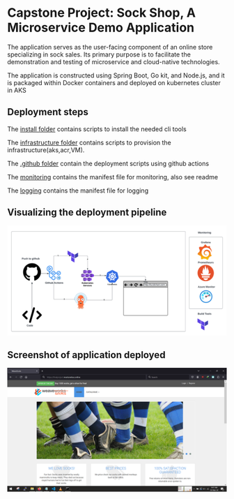 <!-- @format -->

# Capstone Project: Sock Shop, A Microservice Demo Application

The application serves as the user-facing component of an online store specializing in sock sales. Its primary purpose is to facilitate the demonstration and testing of microservice and cloud-native technologies.

The application is constructed using Spring Boot, Go kit, and Node.js, and it is packaged within Docker containers and deployed on kubernetes cluster in AKS

## Deployment steps

The [install folder](./install/) contains scripts to install the needed cli tools

The [infrastructure folder](./infrastructure/) contains scripts to provision the infrastructure(aks,acr,VM).

The [.github folder]() contain the deployment scripts using github actions

The [monitoring]() contains the manifest file for monitoring, also see readme

The [logging]() contains the manifest file for logging

## Visualizing the deployment pipeline

![alt](images/capstonepipeline.png)

## Screenshot of application deployed

![alt](images/CapstoneProject.png)
